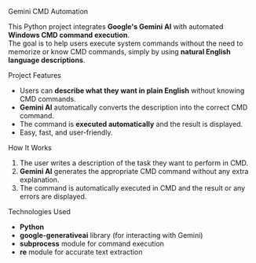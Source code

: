  Gemini CMD Automation

This Python project integrates **Google's Gemini AI** with automated **Windows CMD command execution**.  
The goal is to help users execute system commands without the need to memorize or know CMD commands, simply by using **natural English language descriptions**.


 Project Features

- Users can **describe what they want in plain English** without knowing CMD commands.
- **Gemini AI** automatically converts the description into the correct CMD command.
- The command is **executed automatically** and the result is displayed.
- Easy, fast, and user-friendly.


 How It Works

1. The user writes a description of the task they want to perform in CMD.
2. **Gemini AI** generates the appropriate CMD command without any extra explanation.
3. The command is automatically executed in CMD and the result or any errors are displayed.


 Technologies Used

- **Python**
- **google-generativeai** library (for interacting with Gemini)
- **subprocess** module for command execution
- **re** module for accurate text extraction



 









